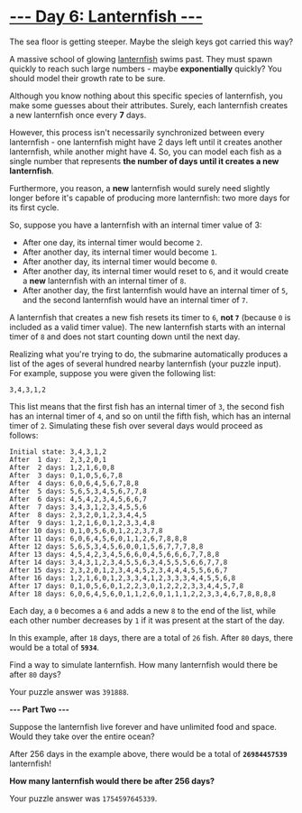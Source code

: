 # [--- Day 6: Lanternfish ---](http://adventofcode.com/2021/day/6)

The sea floor is getting steeper. Maybe the sleigh keys got carried this way?

A massive school of glowing [lanternfish](https://en.wikipedia.org/wiki/Lanternfish) swims past. 
They must spawn quickly to reach such large numbers - maybe **exponentially** quickly? 
You should model their growth rate to be sure.

Although you know nothing about this specific species of lanternfish, 
you make some guesses about their attributes. 
Surely, each lanternfish creates a new lanternfish once every **7** days.

However, this process isn't necessarily synchronized between every lanternfish - one lanternfish 
might have 2 days left until it creates another lanternfish, while another might have 4. 
So, you can model each fish as a single number that represents **the number of days until it creates a new lanternfish**.

Furthermore, you reason, a **new** lanternfish would surely need slightly longer before 
it's capable of producing more lanternfish: two more days for its first cycle.

So, suppose you have a lanternfish with an internal timer value of 3:

- After one day, its internal timer would become ``2``.
- After another day, its internal timer would become ``1``.
- After another day, its internal timer would become ``0``.
- After another day, its internal timer would reset to ``6``, and it would create a **new** lanternfish with an internal timer of ``8``.
- After another day, the first lanternfish would have an internal timer of ``5``, and the second lanternfish would have an internal timer of ``7``.

A lanternfish that creates a new fish resets its timer to ``6``, 
**not ``7``** (because ``0`` is included as a valid timer value). 
The new lanternfish starts with an internal timer of ``8`` and does not start counting down until the next day.

Realizing what you're trying to do, the submarine automatically produces a list 
of the ages of several hundred nearby lanternfish (your puzzle input). 
For example, suppose you were given the following list:

``3,4,3,1,2``

This list means that the first fish has an internal timer of ``3``, 
the second fish has an internal timer of ``4``, and so on until the fifth fish, 
which has an internal timer of ``2``. 
Simulating these fish over several days would proceed as follows:

```
Initial state: 3,4,3,1,2
After  1 day:  2,3,2,0,1
After  2 days: 1,2,1,6,0,8
After  3 days: 0,1,0,5,6,7,8
After  4 days: 6,0,6,4,5,6,7,8,8
After  5 days: 5,6,5,3,4,5,6,7,7,8
After  6 days: 4,5,4,2,3,4,5,6,6,7
After  7 days: 3,4,3,1,2,3,4,5,5,6
After  8 days: 2,3,2,0,1,2,3,4,4,5
After  9 days: 1,2,1,6,0,1,2,3,3,4,8
After 10 days: 0,1,0,5,6,0,1,2,2,3,7,8
After 11 days: 6,0,6,4,5,6,0,1,1,2,6,7,8,8,8
After 12 days: 5,6,5,3,4,5,6,0,0,1,5,6,7,7,7,8,8
After 13 days: 4,5,4,2,3,4,5,6,6,0,4,5,6,6,6,7,7,8,8
After 14 days: 3,4,3,1,2,3,4,5,5,6,3,4,5,5,5,6,6,7,7,8
After 15 days: 2,3,2,0,1,2,3,4,4,5,2,3,4,4,4,5,5,6,6,7
After 16 days: 1,2,1,6,0,1,2,3,3,4,1,2,3,3,3,4,4,5,5,6,8
After 17 days: 0,1,0,5,6,0,1,2,2,3,0,1,2,2,2,3,3,4,4,5,7,8
After 18 days: 6,0,6,4,5,6,0,1,1,2,6,0,1,1,1,2,2,3,3,4,6,7,8,8,8,8
```
Each day, a ``0`` becomes a ``6`` and adds a new ``8`` to the end of the list, 
while each other number decreases by ``1`` if it was present at the start of the day.

In this example, after ``18`` days, there are a total of ``26`` fish. After ``80`` days, there would be a total of **``5934``**.

Find a way to simulate lanternfish. How many lanternfish would there be after ``80`` days?

Your puzzle answer was ``391888``. 

**--- Part Two ---**

Suppose the lanternfish live forever and have unlimited food and space. 
Would they take over the entire ocean?

After 256 days in the example above, there would be a total of **``26984457539``** lanternfish!

**How many lanternfish would there be after 256 days?**

Your puzzle answer was ``1754597645339``.
